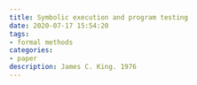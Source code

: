 ```yaml
---
title: Symbolic execution and program testing
date: 2020-07-17 15:54:20
tags:
- formal methods
categories:
- paper
description: James C. King. 1976
---
```


